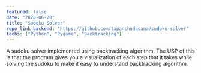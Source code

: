 ```yaml
---
featured: false
date: "2020-06-20"
title: "Sudoku Solver"
repo_link_backend: "https://github.com/tapanchudasama/sudoku-solver"
techs: ["Python", "Pygame", "Backtracking"]
---
```


A sudoku solver implemented using backtracking algorithm. The USP of this is that the program gives you a visualization of each step that it takes while solving the sudoku to make it easy to understand backtracking algorithm.
